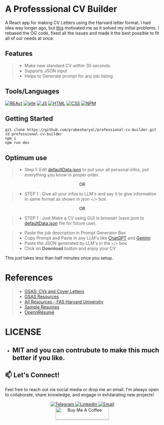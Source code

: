 # A Professsional CV Builder

A React app for making CV Letters using the Harvard letter format. I had idea way longer ago, but [this](https://github.com/mathdebate09/openn-resume) motivated me as it solved my initial problems. I rebased the OG code, fixed all the issues and made it the best possible to fit all of our needs at once. 

## Features 
>- Make new standard CV within 30 seconds.
>- Supports JSON input
>- Helps to Generate prompt for any job listing.


## Tools/Languages
[![REAct](https://img.shields.io/badge/-REAct-000?style=for-the-badge&logo=REAct)](#) [![vite](https://img.shields.io/badge/-vite-000?style=for-the-badge&logo=vite)](#)  [![JS](https://img.shields.io/badge/-JAVASCRIPT-000?style=for-the-badge&logo=javascript&logoColor=F0DB4F)](#) [![HTML](https://img.shields.io/badge/-HTML-000?style=for-the-badge&logo=html5)](#) [![CSS](https://img.shields.io/badge/-CSS-000?style=for-the-badge&logo=css3&logoColor=1572B6)](#) [![NPM](https://img.shields.io/badge/-npm-000?style=for-the-badge&logo=npm)](#)

## Getting Started

```
git clone https://github.com/prabesharyal/professional-cv-builder.git
cd professional-cv-builder
npm i
npm run dev
```

## Optimum use
>- Step 1: Edit [defaultData.json]('src/defaultData.json') to put your all personal infos, put everything you know in proper order.
<center>OR</center>

>- STEP 1 : Give all your infos to LLM's and say it to give information in same format as shown in json `</>` box. 
<center>OR</center>

>- STEP 1 : Just Make a CV using GUI in browser (save json to [defaultData.json]('src/defaultData.json') file for future use).

>- Paste the job description in Prompt Generator Box
>- Copy Prompt and Paste in any LLM's like [ChatGPT](https://chatgpt.com) and [Gemini](https://gemini.google.com)
>- Paste the JSON generated by LLM's in the `</>` box
>- Click on **Download** button and enjoy your CV

This just takes less than half minutes once you setup.

# References
>- [GSAS: CVs and Cover Letters](https://hwpi.harvard.edu/files/ocs/files/gsas-cvs-and-cover-letters.pdf)
>- [GSAS Resources](https://careerservices.fas.harvard.edu/resources/?shared_category=student&ctag[]=resume-cv-cover-letter-templates)
> - [All Resources - FAS Harvard University](https://careerservices.fas.harvard.edu/channels/create-a-resume-cv-or-cover-letter/)
>- [Sample Resumes](https://cdn.uconnectlabs.com/wp-content/uploads/sites/123/2021/08/sampe-resumes-capd.pdf)
>- [OpennRésumé](https://github.com/mathdebate09/openn-resume) 

# LICENSE
- ## MIT and you can contrubute to make this much better if you like.

## 📫 Let's Connect!

Feel free to reach out via social media or drop me an email. I'm always open to collaborate, share knowledge, and engage in exhilarating new projects!

<div align="center">
    <a href="https://t.me/PrabeshAryal">
        <img src="https://img.shields.io/badge/-Telegram-2CA5E0?style=for-the-badge&logo=telegram&logoColor=white" alt="Telegram">
    </a>
    <a href="https://www.linkedin.com/in/prabesharyalnp">
        <img src="https://img.shields.io/badge/-LinkedIn-0077B5?style=for-the-badge&logo=linkedin&logoColor=white" alt="LinkedIn">
    </a>
    <a href="mailto:hello@prabe.sh">
        <img src="https://img.shields.io/badge/-Email-D14836?style=for-the-badge&logo=email&logoColor=white" alt="Email">
    </a>
</div>

<div align="center"><a href="https://www.buymeacoffee.com/prabesharyal" target="_blank"><img src="https://www.buymeacoffee.com/assets/img/custom_images/orange_img.png" alt="Buy Me A Coffee" style="height: 41px !important;width: 174px !important;box-shadow: 0px 3px 2px 0px rgba(195, 190, 190, 0.5) !important;-webkit-box-shadow: 0px 3px 2px 0px rgba(190, 190, 190, 0.5) !important;" ></a>
</div>
